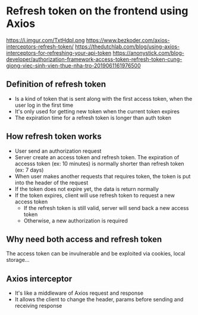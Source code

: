 # Refresh token on the frontend using Axios

<https://i.imgur.com/TxtHdpI.png>
<https://www.bezkoder.com/axios-interceptors-refresh-token/>
<https://thedutchlab.com/blog/using-axios-interceptors-for-refreshing-your-api-token>
<https://anonystick.com/blog-developer/authorization-framework-access-token-refresh-token-cung-giong-viec-sinh-vien-thue-nha-tro-2019061161976500>

## Definition of refresh token

- Is a kind of token that is sent along with the first access token, when the user log in the first time
- It's only used for getting new token when the current token expires
- The expiration time for a refresh token is longer than auth token

## How refresh token works

- User send an authorization request
- Server create an access token and refresh token. The expiration of accesss token (ex: 10 minutes) is normally shorter than refresh token (ex: 7 days)
- When user makes another requests that requires token, the token is put into the header of the request
- If the token does not expire yet, the data is return normally
- If the token expires, client will use refresh token to request a new access token
  - If the refresh token is still valid, server will send back a new access token
  - Otherwise, a new authorization is required
 
## Why need both access and refresh token

The access token can be invulnerable and be exploited via cookies, local storage...

## Axios interceptor

- It's like a middleware of Axios request and response
- It allows the client to change the header, params before sending and receiving response